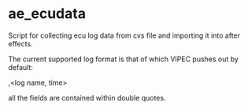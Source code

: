 ae_ecudata
==========

Script for collecting ecu log data from cvs file and importing it into after effects.

The current supported log format is that of which VIPEC pushes out by default:

<name>,<log name, time>
<empty line>
<headers>
<units>
<empty line>
<data with timestamp in seconds as the first row>


all the fields are contained within double quotes.